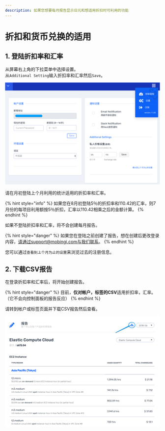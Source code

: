 ```yaml
---
description: 如果您想要每月报告显示日元和想适用折扣时可利用的功能
---
```


# 折扣和货币兑换的适用

## 1. 登陆折扣率和汇率

从屏幕右上角的下拉菜单中选择设置。  
从`Additional Setting`输入折扣率和汇率然后`Save`。

![&#x8BBE;&#x7F6E;&#x753B;&#x9762;](../.gitbook/assets/snip20180801_71.png)

请在月初登陆上个月利用的统计适用的折扣率和汇率。

{% hint style="info" %}
 如果您在8月初登陆5％的折扣率和110.42的汇率，则7月份的每项目利用额按5％折扣，汇率以110.42相乘之后的金额计算。
{% endhint %}

如果不登陆折扣率和汇率，将不会创建每月报告。

{% hint style="danger" %}
如果您在登陆之前创建了报告，想在创建后更改登录内容，请通过support@mobingi.com与我们联系。
{% endhint %}

您可以通过`查看到上个月为止的设置`来浏览过去的注册信息。

## 2. 下载CSV报告

在登录折扣率和汇率后，将开始创建报告。

{% hint style="danger" %}
目前，**仅对帐户，标签的CSV**适用折扣率，汇率。（它不会向控制面板的报告反应）
{% endhint %}

请转到帐户或标签页面并下载CSV报告然后查看。

![](../.gitbook/assets/snip20180731_54.png)



